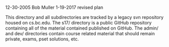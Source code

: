 12-30-2005 Bob Muller
1-19-2017 revised plan

This directory and all subdirectories are tracked by a legacy svn
repository housed on cs.bc.edu. The s17/ directory is a public GitHub
repository containing all of the material contained published on
GitHub.  The admin/ and dev/ directories contain course related
material that should remain private, exams, pset solutions, etc.